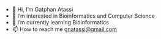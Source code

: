 - 👋 Hi, I’m Gatphan Atassi
- 👀 I’m interested in Bioinformatics and Computer Science
- 🌱 I’m currently learning Bioinformatics
- 📫 How to reach me gnatassi@gmail.com

